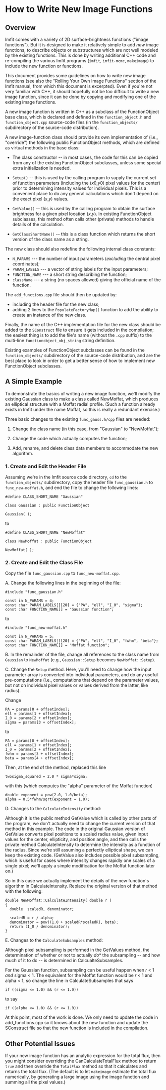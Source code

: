 # How to Write New Image Functions

## Overview

Imfit comes with a variety of 2D surface-brightness functions ("image functions").
But it is designed to make it relatively simple to add *new* image functions, to 
describe objects or substructures which are not well modeled by the existing functions.
This is done by writing additional C++ code and re-compiling the various Imfit programs
(`imfit`, `imfit-mcmc`, `makeimage`) to include the new function or functions.

This document provides some guidelines on how to write new image
functions (see also the "Rolling Your Own Image Functions" section of
the Imfit manual, from which this document is excerpted). Even if you're
not very familiar with C++, it should hopefully not be too difficult to
write a new image function, since it can be done by copying and
modifying one of the existing image functions.

A new image function is written in C++ as a subclass of the
FunctionObject base class, which is declared and defined in the
`function_object.h` and `function_object.cpp` source-code files (in the
`function_objects/` subdirectory of the source-code distribution).

A new image-function class should provide its own implementation of
(i.e., "override") the following public FunctionObject methods, which
are defined as virtual methods in the base class:

- The class constructor -- in most cases, the code for this can be copied from any of the
existing FunctionObject subclasses, unless some special extra initialization is needed.

- `Setup()` -- this is used by the calling program to supply the current set of
function parameters (including the (*x*0,*y*0) pixel values for the center) prior
to determining intensity values for individual pixels. This
is a convenient place to do any general calculations which don't depend on the
exact pixel (*x*,*y*) values.

- `GetValue()` -- this is used by the calling program to obtain the surface
brightness for a given pixel location (*x*,*y*). In existing FunctionObject subclasses,
this method often calls other (private) methods to handle details of the calculation.

- `GetClassShortName()` -- this is a class function which returns
the short version of the class name as a string.


The new class should also redefine the following internal class constants:

-  `N_PARAMS` --- the number of input parameters (*excluding* the
central pixel coordinates);
-  `PARAM_LABELS` --- a vector of string labels for the input parameters;
-  `FUNCTION_NAME` --- a short string describing the function;
-  `className` --- a string (no spaces allowed) giving the official name
of the function.

The `add_functions.cpp` file should then be updated by:

- including the header file for the new class;
- adding 2 lines to the `PopulateFactoryMap()` function to add the ability to create an instance of
the new class.

Finally, the name of the C++ implementation file for the new class should be added
to the `SConstruct` file to ensure it gets included in the compilation; the
easiest thing is to add the file's name (without the `.cpp` suffix) to the
multi-line `functionobject_obj_string` string definition.

Existing examples of FunctionObject subclasses can be found in the `function_objects/`
subdirectory of the source-code distribution, and are the best place to look in order
to get a better sense of how to implement new FunctionObject subclasses.


## A Simple Example

To demonstrate the basics of writing a new image function, we'll modify
the existing Gaussian class to make a class called NewMoffat, which
produces an elliptical structure with a Moffat radial profile. (Such a
function already exists in Imfit under the name Moffat, so this is really a
redundant exercise.)

Three basic changes to the existing `func_gauss.h/cpp` files are needed:

1. Change the class name (in this case, from "Gaussian" to "NewMoffat");

2. Change the code which actually computes the function;

3. Add, rename, and delete class data members to accommodate the new algorithm.


### 1. Create and Edit the Header File

Assuming we're in the Imfit source code directory, `cd` to the `function_objects/`
subdirectory, copy the header file `func_gaussian.h` to `func_new-moffat.h`, and
end the file to change the following lines:

    #define CLASS_SHORT_NAME "Gaussian"
    
    class Gaussian : public FunctionObject
    
    Gaussian( );

to

    #define CLASS_SHORT_NAME "NewMoffat"
    
    class NewMoffat : public FunctionObject
    
    NewMoffat( );




### 2. Create and Edit the Class File

Copy the file `func_gaussian.cpp` to `func_new-moffat.cpp`.

A. Change the following lines in the beginning of the file:

    #include "func_gaussian.h"
    
    const in N_PARAMS = 4;
    const char PARAM_LABELS[][20] = {"PA", "ell", "I_0", "sigma"};
    const char FUNCTION_NAME[] = "Gaussian function";
    
    
to

    #include "func_new-moffat.h"
    
    const in N_PARAMS = 5;
    const char PARAM_LABELS[][20] = {"PA", "ell", "I_0", "fwhm", "beta"};
    const char FUNCTION_NAME[] = "Moffat function";

B. In the remainder of the file, change all references to the class name from
`Gaussian` to `NewMoffat` (e.g., `Gaussian::Setup` becomes `NewMoffat::Setup`).

C. Change the `Setup` method. Here, you'll need to change how the input parameter
array is converted into individual parameters, and do any useful pre-computations 
(i.e., computations that depend on the parameter values, but not on individual pixel
values or values derived from the latter, like radius).

Change

    PA = params[0 + offsetIndex];
    ell = params[1 + offsetIndex];
    I_0 = params[2 + offsetIndex];
    sigma = params[3 + offsetIndex];

to

    PA = params[0 + offsetIndex];
    ell = params[1 + offsetIndex];
    I_0 = params[2 + offsetIndex];
    fwhm = params[3 + offsetIndex];
    beta = params[4 + offsetIndex];

Then, at the end of the method, replaced this line

    twosigma_squared = 2.0 * sigma*sigma;

with this (which computes the "alpha" parameter of the Moffat function)

    double exponent = pow(2.0, 1.0/beta);
    alpha = 0.5*fwhm/sqrt(exponent = 1.0);


D. Changes to the `CalculateIntensity` method:

Although it is the public method GetValue which is called by other parts of
the program, we don't actually need to change the current version of that method
in this example. The code in the original Gaussian version of GetValue
converts pixel positions to a scaled radius value, given input values for
the center, ellipticity, and position angle, and then calls the private method
CalculateIntensity to determine the intensity as a function of the radius.
Since we're still assuming a perfectly elliptical shape, we can keep the
existing code. (GetValue also includes possible pixel subsampling, which
is useful for cases where intensity changes rapidly one scales of a single pixel;
we'll apply a simple modification for the Moffat function later on.)

So in this case we actually implement the details of the new function's algorithm in
CalculateIntensity. Replace the original version of that method with the
following:


    double NewMoffat::CalculateIntensity( double r )
    {
      double  scaledR, denominator;
  
      scaledR = r / alpha;
      denominator = pow((1.0 + scaledR*scaledR), beta);
      return (I_0 / denominator);
    }


E. Changes to the `CalculateSubsamples` method:

Although pixel subsampling is performed in the GetValues method, the
determination of whether or not to actually *do** the subsampling
-- and how much of it to do -- is determined in CalcualteSubsamples.

For the Gaussian function, subsampling can be useful
happen when *r* < 1 *and* sigma < 1. The equivalent
for the Moffat function would be *r* < 1 and alpha < 1, so
change the line in CalculateSubsamples that says

    if ((sigma <= 1.0) && (r <= 1.0))

to say

    if ((alpha <= 1.0) && (r <= 1.0))



At this point, most of the work is done.  We only need to update the code
in add\_functions.cpp so it knows about the new function and
update the SConstruct file so that the new function is included in the
compilation.


## Other Potential Issues

If your new image function has an analytic expression for the total flux, then
you might consider overriding the CanCalculateTotalFlux method to return `true`
and then override the `TotalFlux` method so that it calculates and returns the
total flux. (The default is to let `makeimage` estimate the total flux numerically,
by generating a large image using the image function and summing all the pixel
values.)

